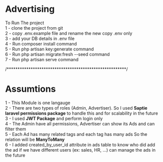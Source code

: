 # Advertising

To Run The project <br>
1 - clone the project from git <br>
2 - copy .env.example file and rename the new copy .env only <br>
3 - add your DB details in .env file <br>
4 - Run composer install command <br>
5 - Run php artisan key:generate command <br>
6 - Run php artisan migrate:fresh --seed command <br>
7 - Run php artisan serve command <br>

/*******************************************************/
# Assumtions

1 - This Module is one langauge <br>
2 - There are two types of roles (Admin, Advertiser).
So I used <b>Saptie laravel permissions package</b> 
to handle this and for scalability in the future<br>
3 - I used <b>JWT Package</b> and perform login only<br>
4 - The Admin have all permissions, Advertiser can show its Ads and can filter them <br>
5 - Each Ad has many related tags and each tag has many ads So the relation will be <b>ManyToMany</b><br>
6 - I added created_by_user_id attribute in ads table to know who did add the ad 
if we have different users (ex: sales, HR, ...) can manage the ads in the future 

